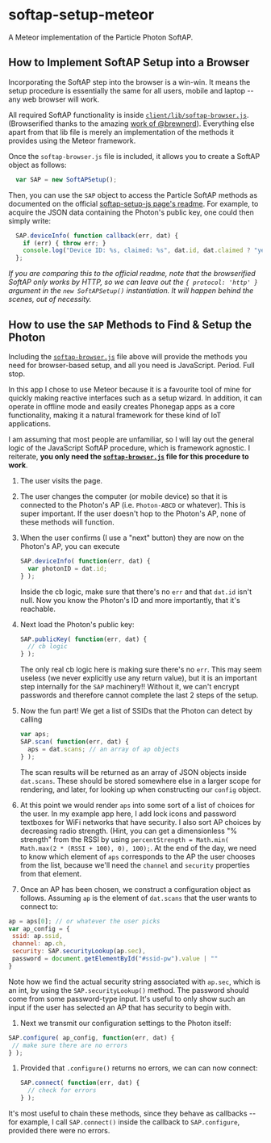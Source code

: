 # softap-setup-meteor
A Meteor implementation of the Particle Photon SoftAP.

##  How to Implement SoftAP Setup into a Browser
Incorporating the SoftAP step into the browser is a win-win.  It means the setup procedure is essentially the same for all users, mobile and laptop -- any web browser will work.

All required SoftAP functionality is inside [`client/lib/softap-browser.js`](https://github.com/msolters/softap-setup-meteor/tree/master/client/lib).  (Browserified thanks to the amazing [work of @brewnerd](https://github.com/spark/softap-setup-js/pull/3)).  Everything else apart from that lib file is merely an implementation of the methods it provides using the Meteor framework.

Once the `softap-browser.js` file is included, it allows you to create a SoftAP object as follows:

```js
  var SAP = new SoftAPSetup(); 
```

Then, you can use the `SAP` object to access the Particle SoftAP methods as documented on the official [softap-setup-js page's readme](https://github.com/spark/softap-setup-js/blob/master/README.md#usage).  For example, to acquire the JSON data containing the Photon's public key, one could then simply write:

```js
  SAP.deviceInfo( function callback(err, dat) {
    if (err) { throw err; }
    console.log("Device ID: %s, claimed: %s", dat.id, dat.claimed ? "yes" : "no");
  };
```

*If you are comparing this to the official readme, note that the browserified SoftAP only works by HTTP, so we can leave out the `{ protocol: 'http' }` argument in the `new SoftAPSetup()` instantiation.  It will happen behind the scenes, out of necessity.*

## How to use the `SAP` Methods to Find & Setup the Photon
Including the [`softap-browser.js`](https://github.com/msolters/softap-setup-meteor/tree/master/client/lib) file above will provide the methods you need for browser-based setup, and all you need is JavaScript.  Period.  Full stop.

In this app I chose to use Meteor because it is a favourite tool of mine for quickly making reactive interfaces such as a setup wizard.  In addition, it can operate in offline mode and easily creates Phonegap apps as a core functionality, making it a natural framework for these kind of IoT applications.

I am assuming that most people are unfamiliar, so I will lay out the general logic of the JavaScript SoftAP procedure, which is framework agnostic.  I reiterate, **you only need the [`softap-browser.js`](https://github.com/msolters/softap-setup-meteor/tree/master/client/lib) file for this procedure to work**.

1.  The user visits the page.
1.  The user changes the computer (or mobile device) so that it is connected to the Photon's AP (i.e. `Photon-ABCD` or whatever).  This is super important.  If the user doesn't hop to the Photon's AP, none of these methods will function.
1.  When the user confirms (I use a "next" button) they are now on the Photon's AP, you can execute

    ```js
    SAP.deviceInfo( function(err, dat) {
      var photonID = dat.id;
    } );
    ```
    
    Inside the cb logic, make sure that there's no `err` and that `dat.id` isn't null.  Now you know the Photon's ID and more importantly, that it's reachable.
1.  Next load the Photon's public key:

    ```js
    SAP.publicKey( function(err, dat) {
      // cb logic
    } );
    ```
    
    The only real cb logic here is making sure there's no `err`.  This may seem useless (we never explicitly use any return value), but it is an important step internally for the `SAP` machinery!!  Without it, we can't encrypt passwords and therefore cannot complete the last 2 steps of the setup.
1.  Now the fun part!  We get a list of SSIDs that the Photon can detect by calling

    ```js
    var aps;
    SAP.scan( function(err, dat) {
      aps = dat.scans; // an array of ap objects
    } );
    ```
    
    The scan results will be returned as an array of JSON objects inside `dat.scans`.  These should be stored somewhere else in a larger scope for rendering, and later, for looking up when constructing our `config` object.
1.  At this point we would render `aps` into some sort of a list of choices for the user.  In my example app here, I add lock icons and password textboxes for WiFi networks that have security.  I also sort AP choices by decreasing radio strength.  (Hint, you can get a dimensionless "% strength" from the RSSI by using `percentStrength = Math.min( Math.max(2 * (RSSI + 100), 0), 100);`.  At the end of the day, we need to know which element of `aps` corresponds to the AP the user chooses from the list, because we'll need the `channel` and `security` properties from that element.
1.  Once an AP has been chosen, we construct a configuration object as follows.  Assuming `ap` is the element of `dat.scans` that the user wants to connect to:

   ```js
   ap = aps[0]; // or whatever the user picks
   var ap_config = {
    ssid: ap.ssid,
    channel: ap.ch,
    security: SAP.securityLookup(ap.sec),
    password = document.getElementById("#ssid-pw").value | ""
   }
   ```
   
  Note how we find the actual security string associated with `ap.sec`, which is an int, by using the `SAP.securityLookup()` method.  The password should come from some password-type input.  It's useful to only show such an input if the user has selected an AP that has security to begin with.
1.  Next we transmit our configuration settings to the Photon itself:

   ```js
   SAP.configure( ap_config, function(err, dat) {
    // make sure there are no errors
   } );
   ```
   
1.  Provided that `.configure()` returns no errors, we can can now connect:
    ```js
    SAP.connect( function(err, dat) {
      // check for errors
    } );
    ```

It's most useful to chain these methods, since they behave as callbacks -- for example, I call `SAP.connect()` inside the callback to `SAP.configure`, provided there were no errors.
